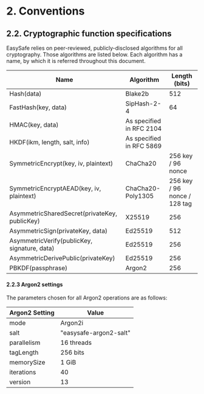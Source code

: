 # 2. Conventions
## 2.2. Cryptographic function specifications

EasySafe relies on peer-reviewed, publicly-disclosed algorithms for all cryptography. Those algorithms are listed below. Each algorithm has a name, by which it is referred throughout this document.

| Name | Algorithm | Length (bits) |
|------|--------------------|--------------|
| Hash(data) | Blake2b            | 512         
| FastHash(key, data) | SipHash-2-4 | 64
| HMAC(key, data)| As specified in RFC 2104           | 
| HKDF(ikm, length, salt, info) | As specified in RFC 5869     | 
| SymmetricEncrypt(key, iv, plaintext) | ChaCha20 | 256 key / 96 nonce
| SymmetricEncryptAEAD(key, iv, plaintext) | ChaCha20-Poly1305 | 256 key / 96 nonce / 128 tag
| AsymmetricSharedSecret(privateKey, publicKey) | X25519 | 256
| AsymmetricSign(privateKey, data) | Ed25519 | 512
| AsymmetricVerify(publicKey, signature, data) | Ed25519 | 256
| AsymmetricDerivePublic(privateKey) | Ed25519 | 256
| PBKDF(passphrase) | Argon2 | 256

#### 2.2.3 Argon2 settings

The parameters chosen for all Argon2 operations are as follows:

| Argon2 Setting | Value                  |
|----------------|------------------------|
| mode           | Argon2i                |
| salt           | "easysafe-argon2-salt" |
| parallelism    | 16 threads             |
| tagLength      | 256 bits               |
| memorySize     | 1 GiB                  |
| iterations     | 40                     |
| version        | 13                     |


